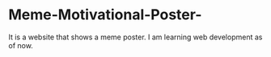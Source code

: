 # Meme-Motivational-Poster-
It is a website that shows a meme poster.
I am learning web development as of now.
